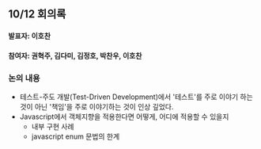## 10/12 회의록

#### 발표자: 이호찬

#### 참여자: 권혁주, 김다미, 김정호, 박찬우, 이호찬

### 논의 내용

- 테스트-주도 개발(Test-Driven Development)에서 '테스트'를 주로 이야기 하는 것이 아닌 '책임'을 주로 이야기하는 것이 인상 깊었다.
- Javascript에서 객체지향을 적용한다면 어떻게, 어디에 적용할 수 있을지
  - 내부 구현 사례
  - javascript enum 문법의 한계